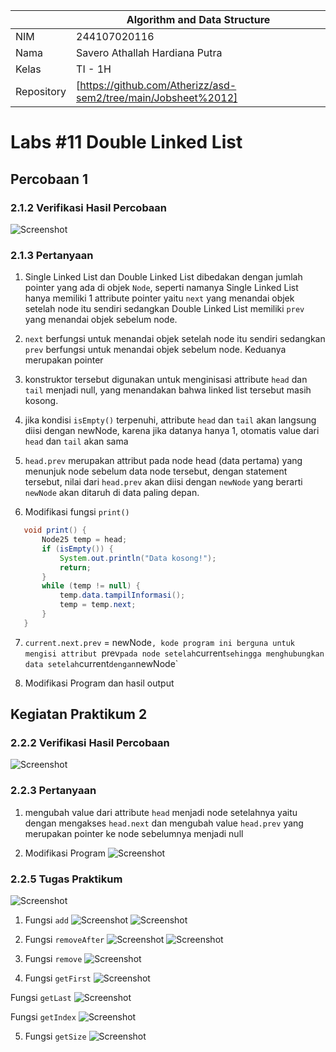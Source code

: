 
|  | Algorithm and Data Structure |
|--|--|
| NIM |  244107020116|
| Nama |  Savero Athallah Hardiana Putra |
| Kelas | TI - 1H |
| Repository | [https://github.com/Atherizz/asd-sem2/tree/main/Jobsheet%2012]|

# Labs #11 Double Linked List

## Percobaan 1

### 2.1.2 Verifikasi Hasil Percobaan 
  ![Screenshot](img/output1.png)

### 2.1.3 Pertanyaan
1. Single Linked List dan Double Linked List dibedakan dengan jumlah pointer yang ada di objek `Node`, seperti namanya Single Linked List hanya memiliki 1 attribute pointer yaitu `next` yang menandai objek setelah node itu sendiri sedangkan Double Linked List memiliki `prev` yang menandai objek sebelum node.

2. `next` berfungsi untuk menandai objek setelah node itu sendiri sedangkan `prev` berfungsi untuk menandai objek sebelum node. Keduanya merupakan pointer

3. konstruktor tersebut digunakan untuk menginisasi attribute `head` dan `tail` menjadi null, yang menandakan bahwa linked list tersebut masih kosong.

4. jika kondisi `isEmpty()` terpenuhi, attribute `head` dan `tail` akan langsung diisi dengan newNode, karena jika datanya hanya 1, otomatis value dari `head` dan `tail` akan sama

5. `head.prev` merupakan attribut pada node head (data pertama) yang menunjuk node sebelum data node tersebut, dengan statement tersebut, nilai dari `head.prev` akan diisi dengan `newNode` yang berarti `newNode` akan ditaruh di data paling depan.

6. Modifikasi fungsi `print()`
 ```java
    void print() {
        Node25 temp = head;
        if (isEmpty()) {
            System.out.println("Data kosong!");
            return;
        }
        while (temp != null) {
            temp.data.tampilInformasi();
            temp = temp.next;
        }
    }
```

7. `current.next.prev` = newNode`, kode program ini berguna untuk mengisi attribut `prev` pada node setelah `current` sehingga menghubungkan data setelah `current` dengan `newNode`

8. Modifikasi Program dan hasil output

## Kegiatan Praktikum 2

### 2.2.2 Verifikasi Hasil Percobaan 

  ![Screenshot](img/output2.png)

### 2.2.3 Pertanyaan

1. mengubah value dari attribute `head` menjadi node setelahnya yaitu dengan mengakses `head.next` dan mengubah value `head.prev` yang merupakan pointer ke node sebelumnya menjadi null

2. Modifikasi Program
  ![Screenshot](img/remove.png)

### 2.2.5 Tugas Praktikum

  ![Screenshot](img/printawal.png)


1. Fungsi `add`
  ![Screenshot](img/add.png)
    ![Screenshot](img/printadd.png)

2. Fungsi `removeAfter`
    ![Screenshot](img/removeafter.png)
        ![Screenshot](img/printremoveafter.png)

3. Fungsi `remove`
    ![Screenshot](img/remove.png)

4. Fungsi `getFirst`
    ![Screenshot](img/getfirst.png)

  Fungsi `getLast`
    ![Screenshot](img/getlast.png)

  Fungsi `getIndex`
    ![Screenshot](img/getindex.png)

5. Fungsi `getSize`
    ![Screenshot](img/getsize.png)














